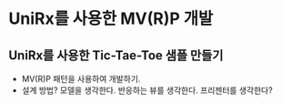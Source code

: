 ﻿# UniRx를 사용한 MV(R)P 개발

## UniRx를 사용한 Tic-Tae-Toe 샘플 만들기

- MV(R)P 패턴을 사용하여 개발하기.
- 설계 방법? 모델을 생각한다. 반응하는 뷰를 생각한다. 프리젠터를 생각한다?